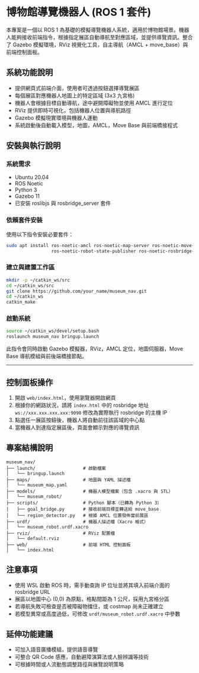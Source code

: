 # 博物館導覽機器人 (ROS 1 套件)

本專案是一個以 ROS 1 為基礎的模擬導覽機器人系統，適用於博物館場景。機器人能夠接收前端指令，根據指定展區自動導航至對應區域，並提供導覽資訊。整合了 Gazebo 模擬環境，RViz 視覺化工具，自主導航（AMCL + move\_base）與前端控制面板。

## 系統功能說明
* 提供網頁式前端介面，使用者可透過按鈕選擇導覽展區
* 每個展區對應機器人地圖上的特定區域 (3x3 九宮格)
* 機器人會根據目標自動導航，途中避開障礙物並使用 AMCL 進行定位
* RViz 提供即時可視化，包括機器人位置與導航路徑
* Gazebo 模擬現實環境與機器人運動
* 系統啟動後自動載入模型，地圖，AMCL，Move Base 與前端橋接程式

## 安裝與執行說明
### 系統需求
* Ubuntu 20.04
* ROS Noetic
* Python 3
* Gazebo 11
* 已安裝 roslibjs 與 rosbridge\_server 套件

### 依賴套件安裝
使用以下指令安裝必要套件：

```bash
sudo apt install ros-noetic-amcl ros-noetic-map-server ros-noetic-move-base \
                 ros-noetic-robot-state-publisher ros-noetic-rosbridge-server
```

### 建立與建置工作區
```bash
mkdir -p ~/catkin_ws/src
cd ~/catkin_ws/src
git clone https://github.com/your_name/museum_nav.git
cd ~/catkin_ws
catkin_make
```

### 啟動系統
```bash
source ~/catkin_ws/devel/setup.bash
roslaunch museum_nav bringup.launch
```

此指令會同時啟動 Gazebo 模擬器，RViz，AMCL 定位，地圖伺服器，Move Base 導航模組與前後端橋接節點。

---

## 控制面板操作

1. 開啟 `web/index.html`，使用瀏覽器開啟網頁
2. 根據你的網路狀況，請將 `index.html` 中的 rosbridge 地址 `ws://xxx.xxx.xxx.xxx:9090` 修改為實際執行 rosbridge 的主機 IP
3. 點選任一展區按鈕後，機器人將自動前往該區域的中心點
4. 當機器人到達指定展區後，頁面會顯示對應的導覽資訊

## 專案結構說明

```
museum_nav/
├── launch/                  # 啟動檔案
│   └── bringup.launch
├── maps/                    # 地圖與 YAML 描述檔
│   └── museum_map.yaml
├── models/                  # 機器人模型檔案（包含 .xacro 與 STL）
│   └── museum_robot/
├── scripts/                 # Python 腳本（已轉為 Python 3）
│   ├── goal_bridge.py       # 接收前端目標並轉送給 move_base
│   └── region_detector.py   # 根據 AMCL 位置發佈當前展區
├── urdf/                    # 機器人描述檔（Xacro 格式）
│   └── museum_robot.urdf.xacro
├── rviz/                    # RViz 配置檔
│   └── default.rviz
├── web/                     # 前端 HTML 控制面板
│   └── index.html
```

## 注意事項
* 使用 WSL 啟動 ROS 時，需手動查詢 IP 位址並將其填入前端介面的 rosbridge URL
* 展區以地圖中心 (0,0) 為原點，格點間距為 1 公尺，採用九宮格分區
* 若導航失敗可檢查是否被障礙物擋住，或 costmap 尚未正確建立
* 若模型異常或高度過低，可修改 `urdf/museum_robot.urdf.xacro` 中參數

## 延伸功能建議
* 可加入語音廣播模組，提供語音導覽
* 可整合 QR Code 感應，自動避障演算法或人臉辨識等技術
* 可根據時間或人流動態調整路徑與展覽說明策略